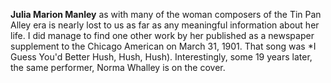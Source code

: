 
**Julia Marion Manley** as with many of the woman composers of the Tin Pan Alley era is nearly lost to us as far as any meaningful information about her life. I did manage to find one other work by her published as a newspaper supplement to the Chicago American on March 31, 1901. That song was *I Guess You'd Better Hush, Hush, Hush). Interestingly, some 19 years later, the same performer, Norma Whalley is on the cover. 